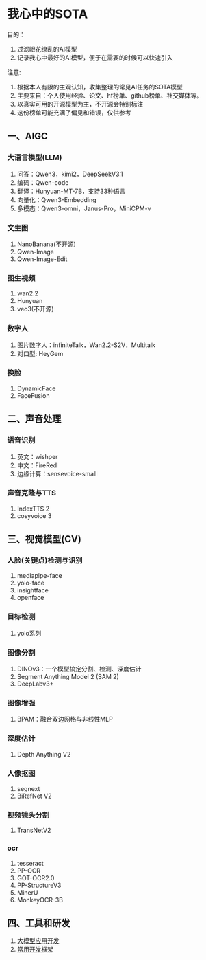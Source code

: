 # 我心中的SOTA

目的：
1. 过滤眼花缭乱的AI模型
2. 记录我心中最好的AI模型，便于在需要的时候可以快速引入

注意:
1. 根据本人有限的主观认知，收集整理的常见AI任务的SOTA模型
2. 主要来自：个人使用经验、论文、hf榜单、github榜单、社交媒体等。
3. 以真实可用的开源模型为主，不开源会特别标注
4. 这份榜单可能充满了偏见和错误，仅供参考

## 一、AIGC
### 大语言模型(LLM)
1. 问答：Qwen3，kimi2，DeepSeekV3.1
2. 编码：Qwen-code
3. 翻译：Hunyuan-MT-7B，支持33种语言
4. 向量化：Qwen3-Embedding
5. 多模态：Qwen3-omni，Janus-Pro，MiniCPM-v

### 文生图
1. NanoBanana(不开源)
2. Qwen-Image
3. Qwen-Image-Edit

### 图生视频
1. wan2.2
2. Hunyuan
3. veo3(不开源)

### 数字人
1. 图片数字人：infiniteTalk，Wan2.2-S2V，Multitalk
2. 对口型: HeyGem

### 换脸
1. DynamicFace
2. FaceFusion

## 二、声音处理
### 语音识别
1. 英文：wishper
2. 中文：FireRed
3. 边缘计算：sensevoice-small

### 声音克隆与TTS
1. IndexTTS 2
2. cosyvoice 3

## 三、视觉模型(CV)
### 人脸(关键点)检测与识别
1. mediapipe-face
2. yolo-face
3. insightface
4. openface

### 目标检测
1. yolo系列

### 图像分割
1. DINOv3：一个模型搞定分割、检测、深度估计
2. Segment Anything Model 2 (SAM 2)
3. DeepLabv3+

### 图像增强
1. BPAM：融合双边网格与非线性MLP

### 深度估计
1. Depth Anything V2

### 人像抠图
1. segnext
2. BiRefNet V2

### 视频镜头分割
1. TransNetV2

### ocr
1. tesseract
2. PP-OCR
3. GOT-OCR2.0
3. PP-StructureV3
4. MinerU
3. MonkeyOCR-3B

## 四、工具和研发
1. [大模型应用开发](tools.md)
2. [常用开发框架](llm_app_dev.md)


